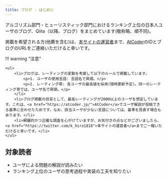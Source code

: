 ```yaml
---
title: ブログ - はじめに
---
```


アルゴリズム部門・ヒューリスティック部門におけるランキング上位の日本人ユーザのブログ、Qiita（以降、ブログ）をまとめています(敬称略、順不同)。

掲載を希望される方(他薦を含む)は、[本サイトの運営者](https://twitter.com/k_hiro1818)まで、[AtCoder](https://atcoder.jp/)のIDとブログのURLをご連絡いただけると幸いです。

!!! warning "注意"

    <ul>
        <li>ブログは、レーティングの変動を考慮して以下のルールで掲載しています。
            <p>1. ユーザの使用言語: 言語名で昇順。</p>
            <p>2. レーティング帯: 各ユーザの最高値を採用(随時更新予定)。同一のレーティング帯では、ユーザ名で昇順。</p>
        </li>
        <li>ブログ掲載の目安として、最高レーティングが2000以上のユーザを想定しています。これは、<a href="https://atcoder.jp/">AtCoder</a>でユーザ解説が投稿できる基準に合わせたためです。なお、該当ユーザが少ない言語については、基準を見直す場合もあります。</li>
        <li>網羅的かつ正確な調査を心がけていますが、お気付きの点などがございましたら、<a href="https://twitter.com/k_hiro1818">本サイトの運営者</a>までご一報いただけると幸いです。</li>
    </ul>

## 対象読者

- ユーザによる問題の解説が読みたい
- ランキング上位のユーザの思考過程や実装の工夫を知りたい
